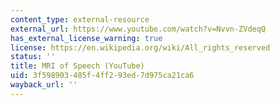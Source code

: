 ```yaml
---
content_type: external-resource
external_url: https://www.youtube.com/watch?v=Nvvn-ZVdeqQ
has_external_license_warning: true
license: https://en.wikipedia.org/wiki/All_rights_reserved
status: ''
title: MRI of Speech (YouTube)
uid: 3f598903-485f-4ff2-93ed-7d975ca21ca6
wayback_url: ''
---
```

